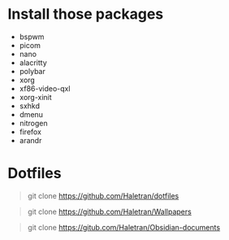 # Install those packages

* bspwm
* picom
* nano
* alacritty
* polybar 
* xorg
* xf86-video-qxl 
* xorg-xinit 
* sxhkd 
* dmenu 
* nitrogen
* firefox
* arandr


# Dotfiles

> git clone https://github.com/Haletran/dotfiles

> git clone https://github.com/Haletran/Wallpapers

> git clone https://gitub.com/Haletran/Obsidian-documents
